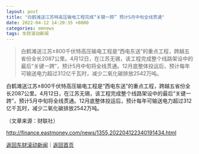 ```yaml
---
layout: post
title: "白鹤滩送江苏特高压输电工程完成“关键一跨” 预计5月中旬全线贯通"
date: 2022-04-12 14:20:35 +0800
categories: emnews
tags: 东财滚动新闻
---
```

> 白鹤滩送江苏±800千伏特高压输电工程是“西电东送”的重点工程，跨越五省份全长2087公里。4月12日，在江苏无锡，该工程完成整个线路架设中的最后“关键一跨”，预计5月中旬将全线贯通。12月底整体投运后，预计每年可输送电力超过312亿千瓦时，减少二氧化碳排放2542万吨。

<p>白鹤滩送江苏±800千伏特高压输电工程是“西电东送”的重点工程，跨越五省份全长2087公里。4月12日，在江苏无锡，该工程完成整个线路架设中的最后“关键一跨”，预计5月中旬将全线贯通。12月底整体投运后，预计每年可输送电力超过312亿千瓦时，减少二氧化碳排放2542万吨。</p><p class="em_media">（文章来源：财联社）</p>

<http://finance.eastmoney.com/news/1355,202204122340191434.html>

[返回东财滚动新闻](//finews.withounder.com/emnews/)｜[返回首页](//finews.withounder.com/)